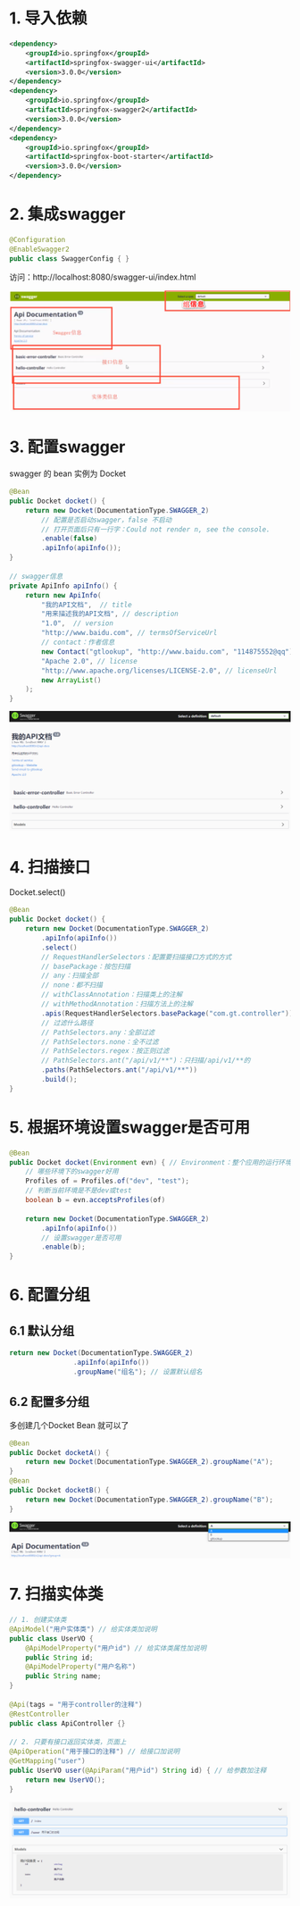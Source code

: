 # 1. 导入依赖

```xml
<dependency>
    <groupId>io.springfox</groupId>
    <artifactId>springfox-swagger-ui</artifactId>
    <version>3.0.0</version>
</dependency>
<dependency>
    <groupId>io.springfox</groupId>
    <artifactId>springfox-swagger2</artifactId>
    <version>3.0.0</version>
</dependency>
<dependency>
    <groupId>io.springfox</groupId>
    <artifactId>springfox-boot-starter</artifactId>
    <version>3.0.0</version>
</dependency>
```

# 2. 集成swagger

```java
@Configuration
@EnableSwagger2
public class SwaggerConfig { }
```

访问：http://localhost:8080/swagger-ui/index.html

![image-20200904132317861](swagger.assets/image-20200904132317861.png)

# 3. 配置swagger

swagger 的 bean 实例为 Docket

```java
@Bean
public Docket docket() {
    return new Docket(DocumentationType.SWAGGER_2)
        // 配置是否启动swagger，false 不启动
        // 打开页面后只有一行字：Could not render n, see the console.
        .enable(false)
        .apiInfo(apiInfo());
}

// swagger信息
private ApiInfo apiInfo() {
    return new ApiInfo(
        "我的API文档",  // title
        "用来描述我的API文档", // description
        "1.0",  // version
        "http://www.baidu.com", // termsOfServiceUrl
        // contact：作者信息
        new Contact("gtlookup", "http://www.baidu.com", "114875552@qq"),
        "Apache 2.0", // license
        "http://www.apache.org/licenses/LICENSE-2.0", // licenseUrl
        new ArrayList()
    );
}
```

![image-20200904134736777](swagger.assets/image-20200904134736777.png)

# 4. 扫描接口

Docket.select()

```java
@Bean
public Docket docket() {
    return new Docket(DocumentationType.SWAGGER_2)
        .apiInfo(apiInfo())
        .select()
        // RequestHandlerSelectors：配置要扫描接口方式的方式
        // basePackage：按包扫描
        // any：扫描全部
        // none：都不扫描
        // withClassAnnotation：扫描类上的注解
        // withMethodAnnotation：扫描方法上的注解
        .apis(RequestHandlerSelectors.basePackage("com.gt.controller"))
        // 过滤什么路径
        // PathSelectors.any：全部过滤
        // PathSelectors.none：全不过滤
        // PathSelectors.regex：按正则过滤
        // PathSelectors.ant("/api/v1/**")：只扫描/api/v1/**的
        .paths(PathSelectors.ant("/api/v1/**"))
        .build();
}
```

# 5. 根据环境设置swagger是否可用

```java
@Bean
public Docket docket(Environment evn) { // Environment：整个应用的运行环境
    // 哪些环境下的swagger好用
    Profiles of = Profiles.of("dev", "test");
    // 判断当前环境是不是dev或test
    boolean b = evn.acceptsProfiles(of)

    return new Docket(DocumentationType.SWAGGER_2)
        .apiInfo(apiInfo())
        // 设置swagger是否可用
        .enable(b);
}
```

# 6. 配置分组

## 6.1 默认分组

```java
return new Docket(DocumentationType.SWAGGER_2)
                .apiInfo(apiInfo())
                .groupName("组名"); // 设置默认组名
```

## 6.2 配置多分组

多创建几个Docket Bean 就可以了

```java
@Bean
public Docket docketA() {
    return new Docket(DocumentationType.SWAGGER_2).groupName("A");
}
@Bean
public Docket docketB() {
    return new Docket(DocumentationType.SWAGGER_2).groupName("B");
}
```

![image-20200904163639134](swagger.assets/image-20200904163639134.png)

# 7. 扫描实体类

```java
// 1. 创建实体类
@ApiModel("用户实体类") // 给实体类加说明
public class UserVO {
    @ApiModelProperty("用户id") // 给实体类属性加说明
    public String id;
    @ApiModelProperty("用户名称")
    public String name;
}

@Api(tags = "用于controller的注释")
@RestController
public class ApiController {}

// 2. 只要有接口返回实体类，页面上
@ApiOperation("用于接口的注释") // 给接口加说明
@GetMapping("user")
public UserVO user(@ApiParam("用户id") String id) { // 给参数加注释
    return new UserVO();
}
```

![image-20200904172743597](swagger.assets/image-20200904172743597.png)